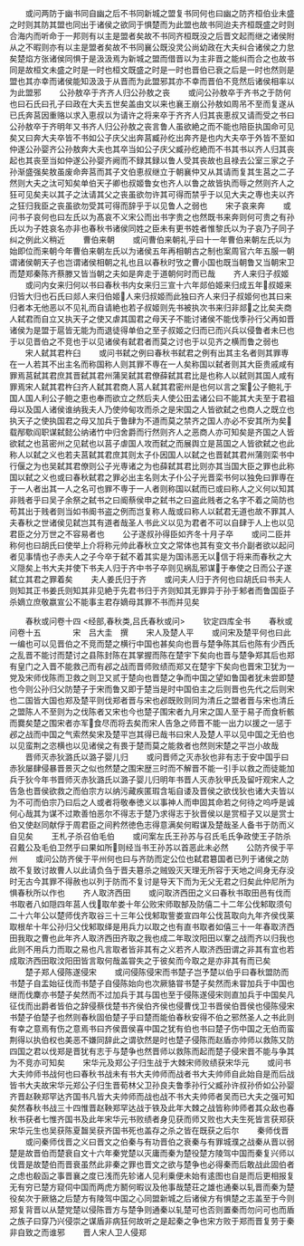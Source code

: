 <!-- { "loadSidebar": true } -->
　　或问两防于幽书同自幽之后不书同新城之盟复书同何也曰幽之防齐桓伯业未盛之时则其防其盟也同出于诸侯之欲同于惧楚而为此盟也故书同迨夫齐桓既盛之时则合海内而听命于一邦则有以主是盟者矣故不书同齐桓既没之后晋文起而继之诸侯附从之不暇则亦有以主是盟者矣故不书同襄公既没灵公尚幼政在大夫纠合诸侯之力怠矣楚焰方张诸侯同惧于是汲汲焉为新城之盟而借晋以为主非晋之能纠而合之也故书同是故桓文未盛之时是一时也桓文既盛之时是一时也晋伯已衰之后是一时也然则是盟也其亦幸而诸侯能知汲汲于从晋而为此盟邪其亦不幸而晋伯不竞然后诸侯相率以为此盟邪
　　公孙敖卒于齐齐人归公孙敖之丧
　　或问公孙敖卒于齐书之于防何也曰石氏曰孔子曰政在大夫五世矣盖由文以来也襄王崩公孙敖如周吊不至而复遂从已氏奔莒因重赂以求入恵叔以为请许之将来卒于齐齐人归其丧恵叔又请而受之书曰公孙敖卒于齐明年又书齐人归公孙敖之丧言鲁人虽欲絶之而不能也陪臣执国命可见矣又曰奔大夫卒皆不书如公子庆父出奔莒臧孙纥出奔齐是也内大夫卒于外皆不至如仲遂公孙婴齐公孙敖奔大夫也其卒当如公子庆父臧孙纥絶而不书其书以齐人归其丧起也其丧至当如仲遂公孙婴齐阙而不録其録以鲁人受其丧故也且禄去公室三家之子孙渐盛强矣敖虽废命奔莒而其子文伯恵叔继立于朝襄仲又从其请而复其生莒之二子然则大夫之汰可知矣单伯天子卿也叔姬鲁女也齐人以鲁之故皆执而辱之然则齐人之狂可见矣夫以其子之汰请其父之丧虽欲勿许其可得而禁乎于以见大夫之専也夫以齐之狂归我臣之丧虽欲勿受其可得而辞乎于以见鲁人之弱也
　　宋子哀来奔
　　或问书子哀何也曰左氏以为髙哀不义宋公而出书字贵之也然既书来奔则何可贵之有孙氏以为子姓哀名亦非也春秋书诸侯同姓之臣未有更书姓者惟黎氏以为子哀乃子同子纠之例此义稍近
　　曹伯来朝
　　或问曹伯来朝礼乎曰十一年曹伯来朝左氏以为始即位而来朝今年曹伯来朝左氏以为诸侯五年再相朝古之制也案周官六年五服一朝谓诸侯朝天子也岂谓诸侯相朝之礼也且以春秋时攷之曹小国也既当朝鲁又当朝宋卫而楚郑秦陈齐蔡滕又皆当朝之夫如是奔走于道朝何时而已哉
　　齐人来归子叔姬
　　或问内女来归何以书曰春秋书内女来归三宣十六年郯伯姬来归成五年叔姬来归皆大归也石氏曰郯人来归伯姬人来归叔姬而此独曰齐人来归子叔姬何也其曰来归者本无他恶以不见礼而自请絶也若子叔姬则先书被执次书来归非郯之比矣夫商人弑君而自立又执天子之使又虐其国君之母天子不能讨诸侯不能伐季孙行父再如晋诸侯为是盟于扈皆无能为而退徒得单伯之至子叔姬之归而已而兴兵以侵鲁者未巳也于以见晋伯之不竞也于以见诸侯有弑君者而莫之讨也于以见齐之横而鲁之弱也
　　宋人弑其君杵臼
　　或问书弑之例曰春秋书弑君之例有出其主名者则其罪専在一人若其不出主名而称国称人则其罪不専在一人矣称国以弑者则其大臣贵戚咸有罪焉莒弑其君庶其晋弑其君州蒲吴弑其君僚薛弑其君比是也称人以弑则其国人咸有罪焉宋人弑其君杵臼齐人弑其君商人莒人弑其君密州是也何以言之案公子鲍礼于国人国人利公子鲍之恵也奉而欲立之然后夫人使公田孟诸公曰不能其大夫至于君祖母以及国人诸侯谁纳我夫人乃使帅甸攻而杀之是宋国之人皆欲弑之也商人之既立也执天子之使执国君之母又加兵于鲁肆为不道而莫之禁齐之国人亦必不安其所为矣载邴歜阎职谋弑懿公纳诸竹中归舍爵而行然则齐人之恶商人亦可知矣是齐国之人皆欲弑之也莒密州之见弑也以莒子虐国人攻而弑之而展舆立是莒国之人皆欲弑之也此称人以弑之义也若夫莒弑其君庶其则太子仆因国人以弑之也晋弑其君州蒲则栾书中行偃之为也吴弑其君僚则公子光専诸之为也薛弑其君比则亦其当国大臣之罪也此称国以弑之义也或曰春秋弑君之罪必出主名则太子仆公子光晋栾书何以独免曰罪専在于一人者出其一人之名可也罪不専于一人者则称国以弑而已或曰称人之义何以知其非贱者乎曰吴子余祭之弑书之曰阍蔡侯申之弑书之曰盗此贱者之名字不着之简防也苟其出于贱者则当如书阍书盗之例而岂复称人哉或曰称人以弑君无道也故不罪其人夫春秋之世诸侯见弑岂其有道者哉圣人书此义以见为君者不可以自肆于人上也以见君臣之分万世之不容易者也
　　公子遂叔孙得臣如齐冬十月子卒
　　或问二臣并称何也曰胡氏曰使举上介将称元帅此春秋立文之常体也其有变文书介副者欲以起问者见事情也子赤夫人之子今卒于弑不着其实是为国讳恶无以信于将来而春秋之大义隠矣上书大夫并使下书夫人归于齐中书子卒则见祸乱邪谋于奉使之日而公子遂弑立其君之罪着矣
　　夫人姜氏归于齐
　　或问夫人归于齐何也曰胡氏曰书夫人则知其正书姜氏则知其非见絶于先君书归于齐则知其无罪异于孙于邾者而鲁国臣子杀嫡立庶敬嬴宣公不能事主君存嫡母其罪不书而并见矣

　　春秋或问卷十四
<经部,春秋类,吕氏春秋或问>
　　钦定四库全书
　　春秋或问卷十五　　　　宋　吕大圭　撰
　　宋人及楚人平
　　或问宋及楚平何也曰此一编也可以见晋伯之不竞而楚之横行中国也甚矣向也晋与楚争陈其后也陈有少西氏之乱晋不能讨而楚讨之县陈封陈在其掌握而陈在楚宇下矣向也晋与楚争郑其后也郑有皇门之入晋不能救己而有邲之战而晋师败绩而郑又在楚宇下矣向也晋宋卫犹为一党及宋师伐陈而卫救之则卫又贰于楚向也晋楚之争而中国之望如鲁国者犹未尝即楚也今则公孙归父防楚子于宋而鲁又即于楚当是时中国伯主之后则晋也先代之后则宋也二国皆大国也郑及楚平则伐郑者晋与宋也邲既败则同为清丘之盟者晋与宋也清丘之盟陈人不至则为之伐陈者又宋也今也楚子围宋者九月宋之国人至于易子而食析骸而爨矣楚之围宋者亦军食尽而将去矣而宋人告急之师晋不能一出力以援之一惩于邲之战而中国之气索然矣宋及楚平岂其得已哉书曰宋人及楚人平以见中国之无伯也以见蛮荆之恣横也以见诸侯之有畏于楚而莫之能救者也然则宋楚之平岂小故哉
　　晋师灭赤狄潞氏以潞子婴儿归
　　或问晋师之灭赤狄也非有志于安中国乎曰赤狄屡肆侵暴晋景灭之似也然楚之围宋歴三时而不解晋不能一引手以救之而徒能加兵于狄今年书晋师灭赤狄潞氏以潞子婴儿归明年书晋人灭赤狄甲氏及留吁观宋人之告急也晋侯欲救之而伯宗方以纳污藏疾匿瑕含垢自诿及晋侯之欲伐狄也诸大夫皆以为不可而伯宗乃曰后之人或者将敬奉徳义以事神人而申固其命若之何待之呜呼是诚何心哉其为谋不过欺善怕恶尔不得志于楚乃求得志于狄晋侯以是赏桓子又以是赏士伯又使赵同献俘于周君臣之间矜然徳色志得意满矣何暇谋及楚哉圣人备书于防而义自见矣
　　王札子杀召伯毛伯
　　或问案左氏王孙苏与召氏毛氏争政使王子防杀召戴公及毛伯卫然乎曰果如所则经当书王孙苏以首恶此未必然
　　公防齐侯于平州
　　或问公防齐侯于平州何也曰与齐防而定公位也弑君簒国者已列于诸侯之防故不复致讨故曹人以此请负刍于晋夫簒杀之贼毁灭天理无所容于天地之间身无存没时无古今其罪不得赦也以列于防而不复讨是导天下而为无父无君之归矣此仲尼所为惧春秋所以作也
　　齐人取济西田
　　或问取济西田之义曰春秋书取田邑有伐而书取者八如隠四年莒人伐取牟娄十年公败宋师取郜及防僖二十二年公伐邾取须句二十六年公以楚师伐齐取谷三十三年公伐邾取訾娄宣四年公伐莒取向九年齐侯伐莱取根牟十年公孙归父伐邾取绎是用兵力以取之也有直书取者如僖三十一年春取济西田我取之曹也此年齐人取济西田齐取之我也成二年取汶阳田以鞌之战而齐以归我也此则不用兵力而取之易也凡言取者皆非其有之义若齐人取济西田谓之非其有宜也若成取济西田取汶阳田皆言取何哉盖甞失之于彼矣而今取之是亦非其有而已矣
　　楚子郑人侵陈遂侵宋
　　或问侵陈侵宋而书楚子岂予楚以伯乎曰春秋盟防而书楚子自盂始征伐而书楚子自侵陈始向也次厥貉甞书楚子矣然而未甞加兵于中国也继而伐麇亦书楚子矣然而不过加兵于其与国也至于侵陈遂侵宋则直加兵于中国矣凡征伐而出爵者皆伯之辞侵蔡伐楚书齐侯伯齐侯也侵曹伐卫书晋侯伯晋侯也侵陈侵宋书楚子伯楚子也然则春秋固伯楚子乎曰楚而能伯春秋安得不伯之邪然圣人之书此则有幸之意焉有伤之意焉书曰齐侯晋侯喜中国之犹有伯也书曰楚子伤中国之无伯而蛮荆得以执伯权也美恶不嫌同辞此之谓欤然是时也楚子侵陈而赵盾亦帅师以救陈又防四国之君以伐郑是晋犹有志于与楚争也然晋师以救陈而起而楚子侵宋晋不能与争其为不竞亦可知矣
　　宋华元及郑公子归生战于大棘宋师败绩获宋华元
　　或问书大夫帅师书战何也曰春秋书战未有书大夫帅师而战者书大夫帅师自此始自是而后战皆书大夫故宋华元郑公子归生晋荀林父卫孙良夫鲁季孙行父臧孙许叔孙侨如公孙婴齐晋赵鞅郑罕达齐国书凡皆大夫帅师而战也战不书大夫帅师者吴而已大夫之强可知矣然春秋书战三十四惟晋赵鞅郑罕达战于铁及此年大棘之战皆称帅师者其众敌也春秋书获者七惟齐国书及此年宋华元书败绩者身见获而师又败也大夫生死皆言获郑获宋华元生也吴获陈夏齧吴获齐国书死也盖存之杀之皆在既获之后尔
　　秦师伐晋
　　或问秦师伐晋之义曰晋文之伯秦与有功晋伯之衰秦与有罪城濮之战秦从晋以弱楚是故晋伯而楚衰自文十六年秦党楚以灭庸而秦为楚役楚方陵驾中国而秦复兴师以伐晋是故楚伯而晋衰虽然此非秦之罪也晋文之欲与楚争也必得秦而后敢战此固伯者之虑也殽函之事晋襄之度已浅而先轸诸人见利乗便未始有逺图也自是而后更相报复无有穷已楚方窥伺中国而两虎方鬭何暇议及他事哉楚荘之雄也通秦以轧晋而秦为楚役矣次于厥貉之后楚方有陵驾中国之心同盟新城之后诸侯方有惧楚之志盖至于今则郑复背晋以从楚党楚以侵陈晋方与楚争则通秦以轧楚可也否则置秦而勿问可也而盾之族子曰穿乃兴侵崇之谋盾非病狂何故听之是起秦之争也宋方败于郑而晋复劳于秦非自致之而谁邪
　　晋人宋人卫人侵郑
